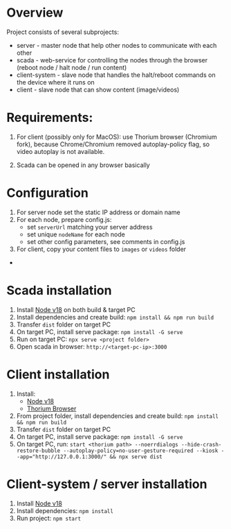 # Overview
Project consists of several subprojects:
- server - master node that help other nodes to communicate with each other
- scada - web-service for controlling the nodes through the browser (reboot node / halt node / run content)
- client-system - slave node that handles the halt/reboot commands on the device where it runs on
- client - slave node that can show content (image/videos)

# Requirements:
1) For client (possibly only for MacOS): use Thorium browser (Chromium fork), because Chrome/Chromium removed autoplay-policy flag, 
   so video autoplay is not available.
   
2) Scada can be opened in any browser basically

# Configuration
1) For server node set the static IP address or domain name
2) For each node, prepare config.js:
   - set `serverUrl` matching your server address
   - set unique `nodeName` for each node
   - set other config parameters, see comments in config.js
3) For client, copy your content files to `images` or `videos` folder
   
- [//]: # (TODO: overview of scada config)

# Scada installation
1) Install [Node v18](https://nodejs.org/download/release/v18.19.0/) on both build & target PC
2) Install dependencies and create build: `npm install && npm run build`
3) Transfer `dist` folder on target PC
4) On target PC, install serve package: `npm install -G serve`
5) Run on target PC: `npx serve <project folder>`
6) Open scada in browser: `http://<target-pc-ip>:3000`

# Client installation
1) Install:
    - [Node v18](https://nodejs.org/download/release/v18.19.0/)
    - [Thorium Browser](https://thorium.rocks/)
2) From project folder, install dependencies and create build: `npm install && npm run build`
3) Transfer `dist` folder on target PC
4) On target PC, install serve package: `npm install -G serve`
5) On target PC,
   run: `start <thorium path> --noerrdialogs --hide-crash-restore-bubble --autoplay-policy=no-user-gesture-required --kiosk --app="http://127.0.0.1:3000/" && npx serve dist`

# Client-system / server installation
1) Install [Node v18](https://nodejs.org/download/release/v18.19.0/)
2) Install dependencies: `npm install`
3) Run project: `npm start`
